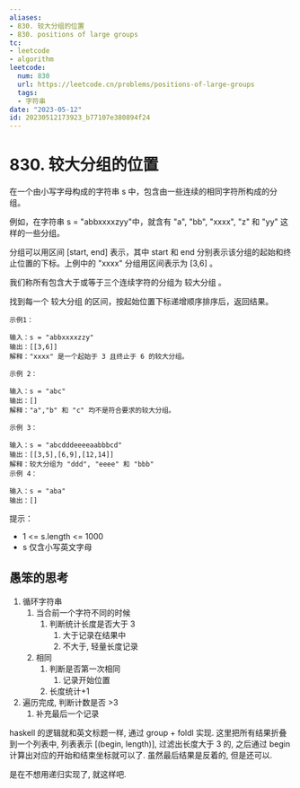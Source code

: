 ```yaml
---
aliases:
- 830. 较大分组的位置
- 830. positions of large groups
tc:
- leetcode
- algorithm
leetcode:
  num: 830
  url: https://leetcode.cn/problems/positions-of-large-groups
  tags:
  - 字符串
date: "2023-05-12"
id: 20230512173923_b77107e380894f24
---
```


# 830. 较大分组的位置

在一个由小写字母构成的字符串 s 中，包含由一些连续的相同字符所构成的分组。

例如，在字符串 s = "abbxxxxzyy"中，就含有 "a", "bb", "xxxx", "z" 和 "yy" 这样的一些分组。

分组可以用区间 [start, end] 表示，其中 start 和 end 分别表示该分组的起始和终止位置的下标。上例中的 "xxxx" 分组用区间表示为 [3,6] 。

我们称所有包含大于或等于三个连续字符的分组为 较大分组 。

找到每一个 较大分组 的区间，按起始位置下标递增顺序排序后，返回结果。

```
示例1：

输入：s = "abbxxxxzzy"
输出：[[3,6]]
解释："xxxx" 是一个起始于 3 且终止于 6 的较大分组。

示例 2：

输入：s = "abc"
输出：[]
解释："a","b" 和 "c" 均不是符合要求的较大分组。

示例 3：

输入：s = "abcdddeeeeaabbbcd"
输出：[[3,5],[6,9],[12,14]]
解释：较大分组为 "ddd", "eeee" 和 "bbb"
示例 4：

输入：s = "aba"
输出：[]
```

提示：

- 1 <= s.length <= 1000
- s 仅含小写英文字母

## 愚笨的思考

1. 循环字符串
    1. 当合前一个字符不同的时候
        1. 判断统计长度是否大于 3
            1. 大于记录在结果中
            2. 不大于, 轻量长度记录
    2. 相同
        1. 判断是否第一次相同
            1. 记录开始位置
        2. 长度统计+1
2. 遍历完成, 判断计数是否 >3
    1. 补充最后一个记录


haskell 的逻辑就和英文标题一样, 通过 group + foldl 实现.
这里把所有结果折叠到一个列表中, 列表表示 [(begin, length)], 过滤出长度大于 3 的, 之后通过 begin 计算出对应的开始和结束坐标就可以了.
虽然最后结果是反着的, 但是还可以.

是在不想用递归实现了, 就这样吧.
